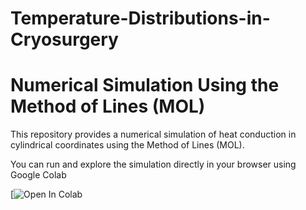 # Temperature-Distributions-in-Cryosurgery
# Numerical Simulation Using the Method of Lines (MOL)

This repository provides a numerical simulation of heat conduction in cylindrical coordinates using the Method of Lines (MOL).

You can run and explore the simulation directly in your browser using Google Colab

[![Open In Colab](https://colab.research.google.com/drive/1Ae20rT4CQbv_8Bou3ZgvT16lY4TcigzN?usp=sharing)


